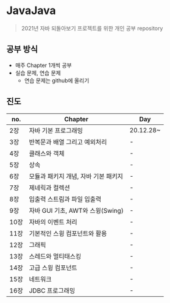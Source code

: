 # JavaJava
> 2021년 자바 되돌아보기 프로젝트를 위한 개인 공부 repository

## 공부 방식
[명품 Java Programming]:https://book.naver.com/bookdb/book_detail.nhn?bid=13650995
+ 매주 Chapter 1개씩 공부
+ 실습 문제, 연습 문제
  + 연습 문제는 github에 올리기

## 진도
|no.|Chapter|Day|
|---|-------|---|
|2장|자바 기본 프로그래밍|20.12.28~|
|3장|반복문과 배열 그리고 예외처리|-|
|4장|클래스와 객체|-|
|5장|상속|-|
|6장|모듈과 패키지 개념, 자바 기본 패키지|-|
|7장|제네릭과 컬렉션|-|
|8장|입출력 스트림과 파일 입출력|-|
|9장|자바 GUI 기초, AWT와 스윙(Swing)|-|
|10장|자바의 이벤트 처리|-|
|11장|기본적인 스윙 컴포넌트와 활용|-|
|12장|그래픽|-|
|13장|스레드와 멀티태스킹|-|
|14장|고급 스윙 컴포넌트|-|
|15장|네트워크|-|
|16장|JDBC 프로그래밍|-|
